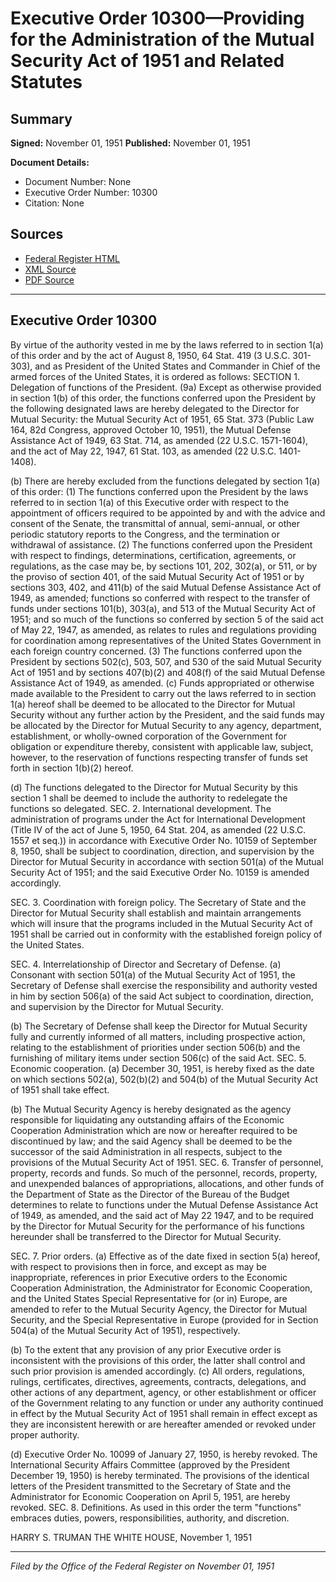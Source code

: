 # Executive Order 10300—Providing for the Administration of the Mutual Security Act of 1951 and Related Statutes

## Summary

**Signed:** November 01, 1951
**Published:** November 01, 1951

**Document Details:**
- Document Number: None
- Executive Order Number: 10300
- Citation: None

## Sources
- [Federal Register HTML](https://www.presidency.ucsb.edu/documents/executive-order-10300-providing-for-the-administration-the-mutual-security-act-1951-and)
- [XML Source](None)
- [PDF Source](None)

---

## Executive Order 10300

By virtue of the authority vested in me by the laws referred to in section 1(a) of this order and by the act of August 8, 1950, 64 Stat. 419 (3 U.S.C. 301-303), and as President of the United States and Commander in Chief of the armed forces of the United States, it is ordered as follows:
SECTION 1. Delegation of functions of the President. (9a) Except as otherwise provided in section 1(b) of this order, the functions conferred upon the President by the following designated laws are hereby delegated to the Director for Mutual Security: the Mutual Security Act of 1951, 65 Stat. 373 (Public Law 164, 82d Congress, approved October 10, 1951), the Mutual Defense Assistance Act of 1949, 63 Stat. 714, as amended (22 U.S.C. 1571-1604), and the act of May 22, 1947, 61 Stat. 103, as amended (22 U.S.C. 1401-1408).

(b) There are hereby excluded from the functions delegated by section 1(a) of this order:
    (1) The functions conferred upon the President by the laws referred to in section 1(a) of this Executive order with respect to the appointment of officers required to be appointed by and with the advice and consent of the Senate, the transmittal of annual, semi-annual, or other periodic statutory reports to the Congress, and the termination or withdrawal of assistance.
    (2) The functions conferred upon the President with respect to findings, determinations, certification, agreements, or regulations, as the case may be, by sections 101, 202, 302(a), or 511, or by the proviso of section 401, of the said Mutual Security Act of 1951 or by sections 303, 402, and 411(b) of the said Mutual Defense Assistance Act of 1949, as amended; functions so conferred with respect to the transfer of funds under sections 101(b), 303(a), and 513 of the Mutual Security Act of 1951; and so much of the functions so conferred by section 5 of the said act of May 22, 1947, as amended, as relates to rules and regulations providing for coordination among representatives of the United States Government in each foreign country concerned.
    (3) The functions conferred upon the President by sections 502(c), 503, 507, and 530 of the said Mutual Security Act of 1951 and by sections 407(b)(2) and 408(f) of the said Mutual Defense Assistance Act of 1949, as amended.
(c) Funds appropriated or otherwise made available to the President to carry out the laws referred to in section 1(a) hereof shall be deemed to be allocated to the Director for Mutual Security without any further action by the President, and the said funds may be allocated by the Director for Mutual Security to any agency, department, establishment, or wholly-owned corporation of the Government for obligation or expenditure thereby, consistent with applicable law, subject, however, to the reservation of functions respecting transfer of funds set forth in section 1(b)(2) hereof.

(d) The functions delegated to the Director for Mutual Security by this section 1 shall be deemed to include the authority to redelegate the functions so delegated.
SEC. 2. International development. The administration of programs under the Act for International Development (Title IV of the act of June 5, 1950, 64 Stat. 204, as amended (22 U.S.C. 1557 et seq.)) in accordance with Executive Order No. 10159 of September 8, 1950, shall be subject to coordination, direction, and supervision by the Director for Mutual Security in accordance with section 501(a) of the Mutual Security Act of 1951; and the said Executive Order No. 10159 is amended accordingly.

SEC. 3. Coordination with foreign policy. The Secretary of State and the Director for Mutual Security shall establish and maintain arrangements which will insure that the programs included in the Mutual Security Act of 1951 shall be carried out in conformity with the established foreign policy of the United States.

SEC. 4. Interrelationship of Director and Secretary of Defense. (a) Consonant with section 501(a) of the Mutual Security Act of 1951, the Secretary of Defense shall exercise the responsibility and authority vested in him by section 506(a) of the said Act subject to coordination, direction, and supervision by the Director for Mutual Security.

(b) The Secretary of Defense shall keep the Director for Mutual Security fully and currently informed of all matters, including prospective action, relating to the establishment of priorities under section 506(b) and the furnishing of military items under section 506(c) of the said Act.
SEC. 5. Economic cooperation. (a) December 30, 1951, is hereby fixed as the date on which sections 502(a), 502(b)(2) and 504(b) of the Mutual Security Act of 1951 shall take effect.

(b) The Mutual Security Agency is hereby designated as the agency responsible for liquidating any outstanding affairs of the Economic Cooperation Administration which are now or hereafter required to be discontinued by law; and the said Agency shall be deemed to be the successor of the said Administration in all respects, subject to the provisions of the Mutual Security Act of 1951.
SEC. 6. Transfer of personnel, property, records and funds. So much of the personnel, records, property, and unexpended balances of appropriations, allocations, and other funds of the Department of State as the Director of the Bureau of the Budget determines to relate to functions under the Mutual Defense Assistance Act of 1949, as amended, and the said act of May 22 1947, and to be required by the Director for Mutual Security for the performance of his functions hereunder shall be transferred to the Director for Mutual Security.

SEC. 7. Prior orders. (a) Effective as of the date fixed in section 5(a) hereof, with respect to provisions then in force, and except as may be inappropriate, references in prior Executive orders to the Economic Cooperation Administration, the Administrator for Economic Cooperation, and the United States Special Representative for (or in) Europe, are amended to refer to the Mutual Security Agency, the Director for Mutual Security, and the Special Representative in Europe (provided for in Section 504(a) of the Mutual Security Act of 1951), respectively.

(b) To the extent that any provision of any prior Executive order is inconsistent with the provisions of this order, the latter shall control and such prior provision is amended accordingly.
(c) All orders, regulations, rulings, certificates, directives, agreements, contracts, delegations, and other actions of any department, agency, or other establishment or officer of the Government relating to any function or under any authority continued in effect by the Mutual Security Act of 1951 shall remain in effect except as they are inconsistent herewith or are hereafter amended or revoked under proper authority.

(d) Executive Order No. 10099 of January 27, 1950, is hereby revoked. The International Security Affairs Committee (approved by the President December 19, 1950) is hereby terminated. The provisions of the identical letters of the President transmitted to the Secretary of State and the Administrator for Economic Cooperation on April 5, 1951, are hereby revoked.
SEC. 8. Definitions. As used in this order the term "functions" embraces duties, powers, responsibilities, authority, and discretion.

HARRY S. TRUMAN
THE WHITE HOUSE,
November 1, 1951

---

*Filed by the Office of the Federal Register on November 01, 1951*

